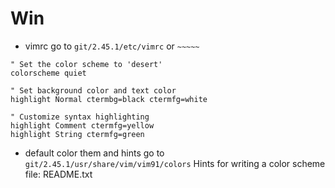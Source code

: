 # Win
- vimrc
go to `git/2.45.1/etc/vimrc` or `~~~~~`
```
" Set the color scheme to 'desert'
colorscheme quiet

" Set background color and text color
highlight Normal ctermbg=black ctermfg=white

" Customize syntax highlighting
highlight Comment ctermfg=yellow
highlight String ctermfg=green
```

- default color them and hints
go to `git/2.45.1/usr/share/vim/vim91/colors`
Hints for writing a color scheme file: README.txt
